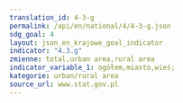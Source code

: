 ```yaml
---
translation_id: 4-3-g
permalink: /api/en/national/4/4-3-g.json
sdg_goal: 4
layout: json_en_krajowe_goal_indicator
indicator: "4.3.g"
zmienne: total,urban area,rural area
indicator_variable_1: ogółem,miasto,wieś;
kategorie: urban/rural area
source_url: www.stat.gov.pl
---
```

